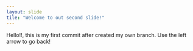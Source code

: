 ```yaml
---
layout: slide
tile: "Welcome to out second slide!"
---
```

Hello!!, this is my first commit after created my own branch.
Use the left arrow to go back!
